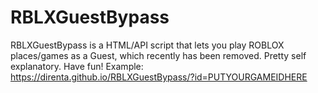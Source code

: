 # RBLXGuestBypass
RBLXGuestBypass is a HTML/API script that lets you play ROBLOX places/games as a Guest, which recently has been removed.
Pretty self explanatory.
Have fun!
Example: https://direnta.github.io/RBLXGuestBypass/?id=PUTYOURGAMEIDHERE
